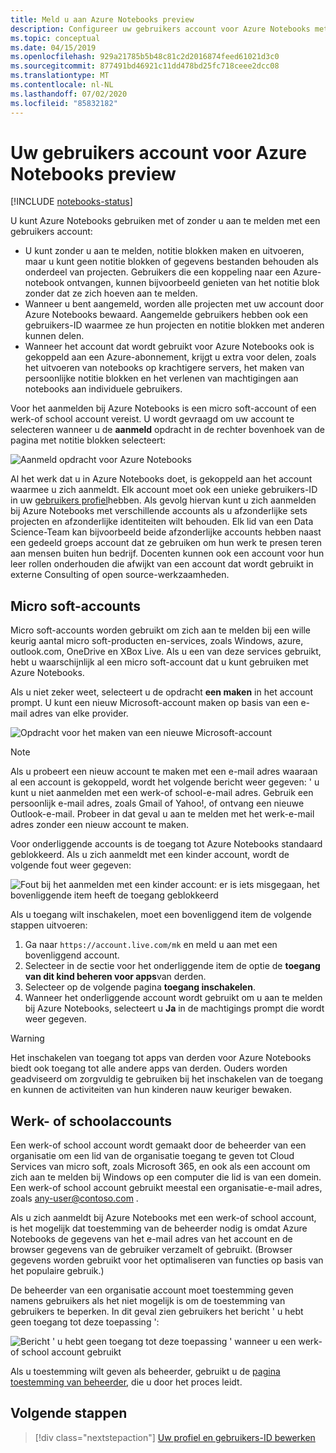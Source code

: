 ```yaml
---
title: Meld u aan Azure Notebooks preview
description: Configureer uw gebruikers account voor Azure Notebooks met behulp van een Microsoft-account of een werk-of school account.
ms.topic: conceptual
ms.date: 04/15/2019
ms.openlocfilehash: 929a21785b5b48c81c2d2016874feed61021d3c0
ms.sourcegitcommit: 877491bd46921c11dd478bd25fc718ceee2dcc08
ms.translationtype: MT
ms.contentlocale: nl-NL
ms.lasthandoff: 07/02/2020
ms.locfileid: "85832182"
---
```

# <a name="your-user-account-for-azure-notebooks-preview"></a>Uw gebruikers account voor Azure Notebooks preview

[!INCLUDE [notebooks-status](../../includes/notebooks-status.md)]

U kunt Azure Notebooks gebruiken met of zonder u aan te melden met een gebruikers account:

- U kunt zonder u aan te melden, notitie blokken maken en uitvoeren, maar u kunt geen notitie blokken of gegevens bestanden behouden als onderdeel van projecten. Gebruikers die een koppeling naar een Azure-notebook ontvangen, kunnen bijvoorbeeld genieten van het notitie blok zonder dat ze zich hoeven aan te melden.
- Wanneer u bent aangemeld, worden alle projecten met uw account door Azure Notebooks bewaard. Aangemelde gebruikers hebben ook een gebruikers-ID waarmee ze hun projecten en notitie blokken met anderen kunnen delen.
- Wanneer het account dat wordt gebruikt voor Azure Notebooks ook is gekoppeld aan een Azure-abonnement, krijgt u extra voor delen, zoals het uitvoeren van notebooks op krachtigere servers, het maken van persoonlijke notitie blokken en het verlenen van machtigingen aan notebooks aan individuele gebruikers.

Voor het aanmelden bij Azure Notebooks is een micro soft-account of een werk-of school account vereist. U wordt gevraagd om uw account te selecteren wanneer u de **aanmeld** opdracht in de rechter bovenhoek van de pagina met notitie blokken selecteert:

![Aanmeld opdracht voor Azure Notebooks](media/accounts/sign-in-command.png)

Al het werk dat u in Azure Notebooks doet, is gekoppeld aan het account waarmee u zich aanmeldt. Elk account moet ook een unieke gebruikers-ID in uw [gebruikers profiel](azure-notebooks-user-profile.md)hebben. Als gevolg hiervan kunt u zich aanmelden bij Azure Notebooks met verschillende accounts als u afzonderlijke sets projecten en afzonderlijke identiteiten wilt behouden. Elk lid van een Data Science-Team kan bijvoorbeeld beide afzonderlijke accounts hebben naast een gedeeld groeps account dat ze gebruiken om hun werk te presen teren aan mensen buiten hun bedrijf. Docenten kunnen ook een account voor hun leer rollen onderhouden die afwijkt van een account dat wordt gebruikt in externe Consulting of open source-werkzaamheden.

## <a name="microsoft-accounts"></a>Micro soft-accounts

Micro soft-accounts worden gebruikt om zich aan te melden bij een wille keurig aantal micro soft-producten en-services, zoals Windows, azure, outlook.com, OneDrive en XBox Live. Als u een van deze services gebruikt, hebt u waarschijnlijk al een micro soft-account dat u kunt gebruiken met Azure Notebooks.

Als u niet zeker weet, selecteert u de opdracht **een maken** in het account prompt. U kunt een nieuw Microsoft-account maken op basis van een e-mail adres van elke provider.

![Opdracht voor het maken van een nieuwe Microsoft-account](media/accounts/create-new-microsoft-account.png)

> [!Note]
> Als u probeert een nieuw account te maken met een e-mail adres waaraan al een account is gekoppeld, wordt het volgende bericht weer gegeven: ' u kunt u niet aanmelden met een werk-of school-e-mail adres. Gebruik een persoonlijk e-mail adres, zoals Gmail of Yahoo!, of ontvang een nieuwe Outlook-e-mail. Probeer in dat geval u aan te melden met het werk-e-mail adres zonder een nieuw account te maken.

Voor onderliggende accounts is de toegang tot Azure Notebooks standaard geblokkeerd. Als u zich aanmeldt met een kinder account, wordt de volgende fout weer gegeven:

![Fout bij het aanmelden met een kinder account: er is iets misgegaan, het bovenliggende item heeft de toegang geblokkeerd](media/accounts/child-account-error.png)

Als u toegang wilt inschakelen, moet een bovenliggend item de volgende stappen uitvoeren:

1. Ga naar `https://account.live.com/mk` en meld u aan met een bovenliggend account.
1. Selecteer in de sectie voor het onderliggende item de optie de **toegang van dit kind beheren voor apps**van derden.
1. Selecteer op de volgende pagina **toegang inschakelen**.
1. Wanneer het onderliggende account wordt gebruikt om u aan te melden bij Azure Notebooks, selecteert u **Ja** in de machtigings prompt die wordt weer gegeven.

> [!Warning]
> Het inschakelen van toegang tot apps van derden voor Azure Notebooks biedt ook toegang tot alle andere apps van derden. Ouders worden geadviseerd om zorgvuldig te gebruiken bij het inschakelen van de toegang en kunnen de activiteiten van hun kinderen nauw keuriger bewaken.

## <a name="work-or-school-accounts"></a>Werk- of schoolaccounts

Een werk-of school account wordt gemaakt door de beheerder van een organisatie om een lid van de organisatie toegang te geven tot Cloud Services van micro soft, zoals Microsoft 365, en ook als een account om zich aan te melden bij Windows op een computer die lid is van een domein. Een werk-of school account gebruikt meestal een organisatie-e-mail adres, zoals any-user@contoso.com .

Als u zich aanmeldt bij Azure Notebooks met een werk-of school account, is het mogelijk dat toestemming van de beheerder nodig is omdat Azure Notebooks de gegevens van het e-mail adres van het account en de browser gegevens van de gebruiker verzamelt of gebruikt. (Browser gegevens worden gebruikt voor het optimaliseren van functies op basis van het populaire gebruik.)

De beheerder van een organisatie account moet toestemming geven namens gebruikers als het niet mogelijk is om de toestemming van gebruikers te beperken. In dit geval zien gebruikers het bericht ' u hebt geen toegang tot deze toepassing ':

![Bericht ' u hebt geen toegang tot deze toepassing ' wanneer u een werk-of school account gebruikt](media/accounts/consent-permissions-denied.png)

Als u toestemming wilt geven als beheerder, gebruikt u de [pagina toestemming van beheerder](https://notebooks.azure.com/account/adminConsent), die u door het proces leidt.

## <a name="next-steps"></a>Volgende stappen  

> [!div class="nextstepaction"]
> [Uw profiel en gebruikers-ID bewerken](azure-notebooks-user-profile.md)
